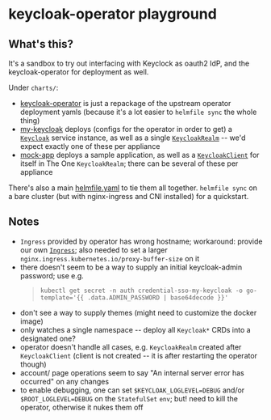 # keycloak-operator playground

## What's this?

It's a sandbox to try out interfacing with Keyclock as oauth2 IdP, and
the keycloak-operator for deployment as well.

Under `charts/`:
* [keycloak-operator](charts/keycloak-operator/) is just a repackage of the
  upstream operator deployment yamls (because it's a lot easier to
  `helmfile sync` the whole thing)
* [my-keycloak](charts/my-keycloak/) deploys (configs for the operator in
  order to get) a [`Keycloak`](charts/my-keycloak/templates/keycloak.yaml)
  service instance, as well as a single
  [`KeycloakRealm`](charts/my-keycloak/templates/basic_realm.yaml) -- we'd
  expect exactly one of these per appliance
* [mock-app](charts/mock-app/) deploys a sample application, as well as a
  [`KeycloakClient`](charts/mock-app/templates/keycloak-client.yaml) for
  itself in The One `KeycloakRealm`; there can be several of these per
  appliance

There's also a main [helmfile.yaml](helmfile.yaml) to tie them all together.
`helmfile sync` on a bare cluster (but with nginx-ingress and CNI installed)
for a quickstart.

## Notes

* `Ingress` provided by operator has wrong hostname; workaround: provide our own
  [`Ingress`](charts/my-keycloak/templates/ingress.yaml); also needed to set a
  larger `nginx.ingress.kubernetes.io/proxy-buffer-size` on it
* there doesn't seem to be a way to supply an initial keycloak-admin password;  use e.g.
  > `kubectl get secret -n auth credential-sso-my-keycloak -o go-template='{{ .data.ADMIN_PASSWORD | base64decode }}'`
* don't see a way to supply themes (might need to customize the docker image)
* only watches a single namespace -- deploy all `Keycloak*` CRDs into a designated one?
* operator doesn't handle all cases, e.g. `KeycloakRealm` created after `KeycloakClient`
  (client is not created -- it is after restarting the operator though)
* account/ page operations seem to say "An internal server error has occurred" on any changes
* to enable debugging, one can set `$KEYCLOAK_LOGLEVEL=DEBUG` and/or
  `$ROOT_LOGLEVEL=DEBUG` on the `StatefulSet` `env`; but! need to kill the operator,
  otherwise it nukes them off
